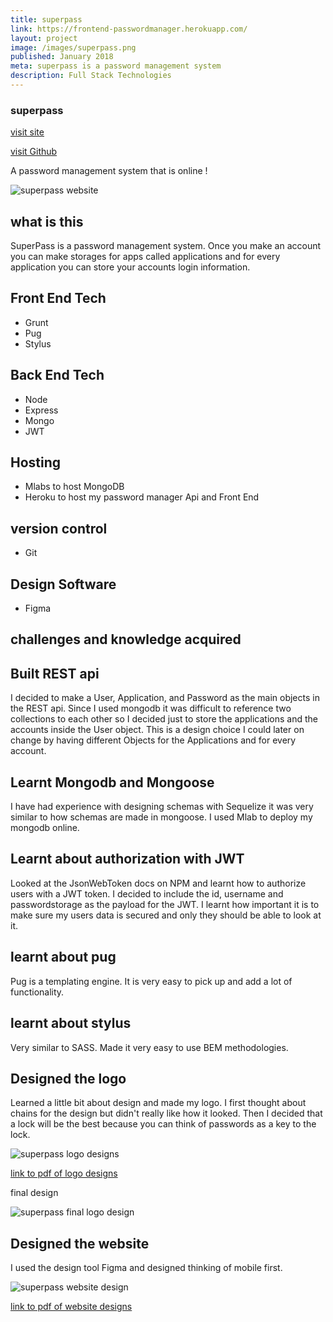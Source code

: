 ```yaml
---
title: superpass
link: https://frontend-passwordmanager.herokuapp.com/
layout: project
image: /images/superpass.png
published: January 2018
meta: superpass is a password management system
description: Full Stack Technologies
---
```


### superpass
<p class="project__intro">
  <a href="https://frontend-passwordmanager.herokuapp.com/">visit site</a>
</p>
<p class="project__intro">
  <a href="https://github.com/colorlessenergy/superpass">visit Github</a>
</p>

A password management system that is online !

<div class="img-container">
  <img class="img-container__img" src="{{ site.baseurl }}/images/superpass.png" alt="superpass website">
</div>


## what is this

SuperPass is a password management system. Once you make an account you can make storages for apps called applications and for every application you can store your accounts login information.

## Front End Tech

* Grunt
* Pug
* Stylus

## Back End Tech

* Node
* Express
* Mongo
* JWT

## Hosting

* Mlabs to host MongoDB
* Heroku to host my password manager Api and Front End

## version control

* Git

## Design Software

* Figma


## challenges and knowledge acquired

## Built REST api

I decided to make a User, Application, and Password as the main objects in the REST api. Since I used mongodb it was difficult to reference two collections to each other so I decided just to store the applications and the accounts inside the User object. This is a design choice I could later on change by having different Objects for the Applications and for every account.

## Learnt Mongodb and Mongoose

I have had experience with designing schemas with Sequelize it was very similar to how schemas are made in mongoose. I used Mlab to deploy my mongodb online.

## Learnt about authorization with JWT

Looked at the JsonWebToken docs on NPM and learnt how to authorize users with a JWT token. I decided to include the id, username and passwordstorage as the payload for the JWT. I learnt how important it is to make sure my users data is secured and only they should be able to look at it.

## learnt about pug

Pug is a templating engine. It is very easy to pick up and add a lot of functionality.

## learnt about stylus

Very similar to SASS. Made it very easy to use BEM methodologies.


## Designed the logo

Learned a little bit about design and made my logo. I first thought about chains for the design but didn't really like how it looked. Then I decided that a lock will be the best because you can think of passwords as a key to the lock.

<div class="img-container">
  <img class="img-container__img" src="{{ site.baseurl }}/images/logo-design.png" alt="superpass logo designs">
</div>

<p class="center">
  <a href="{{ site.baseurl }}/pdf/superpasslogos.pdf"> link to pdf of logo designs </a>
</p>

final design

<div class="img-container">
  <img class="img-container__img" src="{{ site.baseurl }}/images/superpasslogo.svg" alt="superpass final logo design">
</div>


## Designed the website

I used the design tool Figma and designed thinking of mobile first.

<div class="img-container">
  <img class="img-container__img" src="{{ site.baseurl }}/images/website-design.png" alt="superpass website design">
</div>



<p class="center">
  <a href="{{ site.baseurl }}/pdf/superpass-website.pdf"> link to pdf of website designs </a>
</p>